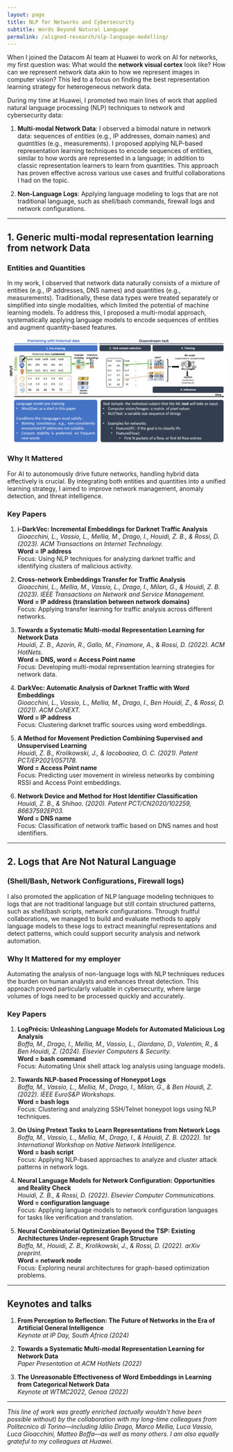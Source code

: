 ```yaml
---
layout: page  
title: NLP for Networks and Cybersecurity  
subtitle: Words Beyond Natural Language  
permalink: /aligned-research/nlp-language-modelling/  
---
```


When I joined the Datacom AI team at Huawei to work on AI for networks, my first question was: What would the **network visual cortex** look like? How can we represent network data akin to how we represent images in computer vision? This led to a focus on finding the best representation learning strategy for heterogeneous network data.

During my time at Huawei, I promoted two main lines of work that applied natural language processing (NLP) techniques to network and cybersecurity data:

1. **Multi-modal Network Data**: I observed a bimodal nature in network data: sequences of *entities* (e.g., IP addresses, domain names) and *quantities* (e.g., measurements). I proposed applying NLP-based representation learning techniques to encode sequences of entities, similar to how words are represented in a language; in addition to classic representation learners to learn from quantities. This approach has proven effective across various use cases and fruitful collaborations I had on the topic.

2. **Non-Language Logs**: Applying language modeling to logs that are not traditional language, such as shell/bash commands, firewall logs and network configurations.

---

## 1. Generic multi-modal representation learning from network Data
### Entities and Quantities

In my work, I observed that network data naturally consists of a mixture of entities (e.g., IP addresses, DNS names) and quantities (e.g., measurements). Traditionally, these data types were treated separately or simplified into single modalities, which limited the potential of machine learning models. To address this, I proposed a multi-modal approach, systematically applying language models to encode sequences of entities and augment quantity-based features.


![Joint learning from Entities and Quantities](/assets/img/entity_quantity.png)

### Why It Mattered 
For AI to autonomously drive future networks, handling hybrid data effectively is crucial. By integrating both entities and quantities into a unified learning strategy, I aimed to improve network management, anomaly detection, and threat intelligence.


### Key Papers
1. **i-DarkVec: Incremental Embeddings for Darknet Traffic Analysis**  
   *Gioacchini, L., Vassio, L., Mellia, M., Drago, I., Houidi, Z. B., & Rossi, D. (2023). ACM Transactions on Internet Technology.*  
   **Word = IP address**  
   Focus: Using NLP techniques for analyzing darknet traffic and identifying clusters of malicious activity.

2. **Cross-network Embeddings Transfer for Traffic Analysis**  
   *Gioacchini, L., Mellia, M., Vassio, L., Drago, I., Milan, G., & Houidi, Z. B. (2023). IEEE Transactions on Network and Service Management.*  
   **Word = IP address (translation between network domains)**  
   Focus: Applying transfer learning for traffic analysis across different networks.

3. **Towards a Systematic Multi-modal Representation Learning for Network Data**  
   *Houidi, Z. B., Azorin, R., Gallo, M., Finamore, A., & Rossi, D. (2022). ACM HotNets.*  
   **Word = DNS, word = Access Point name**  
   Focus: Developing multi-modal representation learning strategies for network data.

4. **DarkVec: Automatic Analysis of Darknet Traffic with Word Embeddings**  
   *Gioacchini, L., Vassio, L., Mellia, M., Drago, I., Ben Houidi, Z., & Rossi, D. (2021). ACM CoNEXT.*  
   **Word = IP address**  
   Focus: Clustering darknet traffic sources using word embeddings.

5. **A Method for Movement Prediction Combining Supervised and Unsupervised Learning**  
   *Houidi, Z. B., Krolikowski, J., & Iacoboaiea, O. C. (2021). Patent PCT/EP2021/057178.*  
   **Word = Access Point name**  
   Focus: Predicting user movement in wireless networks by combining RSSI and Access Point embeddings.

6. **Network Device and Method for Host Identifier Classification**  
   *Houidi, Z. B., & Shihao. (2020). Patent PCT/CN2020/102259, 86637592EP03.*  
   **Word = DNS name**  
   Focus: Classification of network traffic based on DNS names and host identifiers.

---

## 2. Logs that Are Not Natural Language 
### (Shell/Bash, Network Configurations, Firewall logs)

I also promoted the application of NLP language modeling techniques to logs that are not traditional language but still contain structured patterns, such as shell/bash scripts, network configurations. Through fruitful collaborations, we managed to build and evaluate methods to apply language models to these logs to extract meaningful representations and detect patterns, which could support security analysis and network automation.

### Why It Mattered for my employer
Automating the analysis of non-language logs with NLP techniques reduces the burden on human analysts and enhances threat detection. This approach proved particularly valuable in cybersecurity, where large volumes of logs need to be processed quickly and accurately.

### Key Papers
1. **LogPrécis: Unleashing Language Models for Automated Malicious Log Analysis**  
   *Boffa, M., Drago, I., Mellia, M., Vassio, L., Giordano, D., Valentim, R., & Ben Houidi, Z. (2024). Elsevier Computers & Security.*  
   **Word = bash command**  
   Focus: Automating Unix shell attack log analysis using language models.

2. **Towards NLP-based Processing of Honeypot Logs**  
   *Boffa, M., Vassio, L., Mellia, M., Drago, I., Milan, G., & Ben Houidi, Z. (2022). IEEE EuroS&P Workshops.*  
   **Word = bash logs**  
   Focus: Clustering and analyzing SSH/Telnet honeypot logs using NLP techniques.

3. **On Using Pretext Tasks to Learn Representations from Network Logs**  
   *Boffa, M., Vassio, L., Mellia, M., Drago, I., & Houidi, Z. B. (2022). 1st International Workshop on Native Network Intelligence.*  
   **Word = bash script**  
   Focus: Applying NLP-based approaches to analyze and cluster attack patterns in network logs.

4. **Neural Language Models for Network Configuration: Opportunities and Reality Check**  
   *Houidi, Z. B., & Rossi, D. (2022). Elsevier Computer Communications.*  
   **Word = configuration language**  
   Focus: Applying language models to network configuration languages for tasks like verification and translation.

5. **Neural Combinatorial Optimization Beyond the TSP: Existing Architectures Under-represent Graph Structure**  
   *Boffa, M., Houidi, Z. B., Krolikowski, J., & Rossi, D. (2022). arXiv preprint.*  
   **Word = network node**  
   Focus: Exploring neural architectures for graph-based optimization problems.

---

## Keynotes and talks

1. **From Perception to Reflection: The Future of Networks in the Era of Artificial General Intelligence**  
   *Keynote at IP Day, South Africa (2024)*

2. **Towards a Systematic Multi-modal Representation Learning for Network Data**  
   *Paper Presentation at ACM HotNets (2022)*

3. **The Unreasonable Effectiveness of Word Embeddings in Learning from Categorical Network Data**  
   *Keynote at WTMC2022, Genoa (2022)*

---

*This line of work was greatly enriched (actually wouldn't have been possible without) by the collaboration with my long-time colleagues from Politecnico di Torino—including Idilio Drago, Marco Mellia, Luca Vassio, Luca Gioacchini, Matteo Boffa—as well as many others. I am also equally grateful to my colleagues at Huawei.*